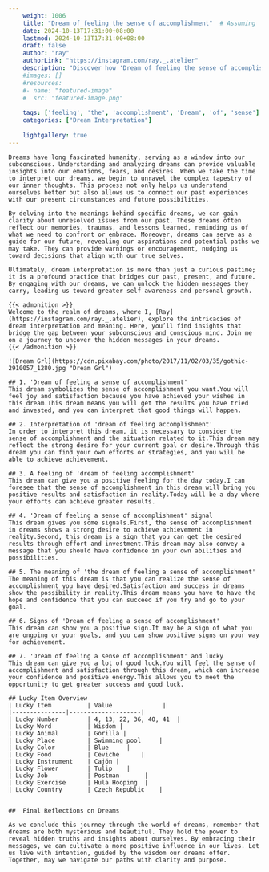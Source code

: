```yaml
---
    weight: 1006
    title: "Dream of feeling the sense of accomplishment"  # Assuming 'title' column exists
    date: 2024-10-13T17:31:00+08:00
    lastmod: 2024-10-13T17:31:00+08:00
    draft: false
    author: "ray"
    authorLink: "https://instagram.com/ray._.atelier"
    description: "Discover how 'Dream of feeling the sense of accomplishment' can interpret your future and uncover its significant meanings in your life."
    #images: []
    #resources:
    #- name: "featured-image"
    #  src: "featured-image.png"
    
    tags: ['feeling', 'the', 'accomplishment', 'Dream', 'of', 'sense']
    categories: ["Dream Interpretation"]
    
    lightgallery: true
---
```

    
    Dreams have long fascinated humanity, serving as a window into our subconscious. Understanding and analyzing dreams can provide valuable insights into our emotions, fears, and desires. When we take the time to interpret our dreams, we begin to unravel the complex tapestry of our inner thoughts. This process not only helps us understand ourselves better but also allows us to connect our past experiences with our present circumstances and future possibilities.
    
    By delving into the meanings behind specific dreams, we can gain clarity about unresolved issues from our past. These dreams often reflect our memories, traumas, and lessons learned, reminding us of what we need to confront or embrace. Moreover, dreams can serve as a guide for our future, revealing our aspirations and potential paths we may take. They can provide warnings or encouragement, nudging us toward decisions that align with our true selves.
    
    Ultimately, dream interpretation is more than just a curious pastime; it is a profound practice that bridges our past, present, and future. By engaging with our dreams, we can unlock the hidden messages they carry, leading us toward greater self-awareness and personal growth.
    
    {{< admonition >}}
    Welcome to the realm of dreams, where I, [Ray](https://instagram.com/ray._.atelier), explore the intricacies of dream interpretation and meaning. Here, you’ll find insights that bridge the gap between your subconscious and conscious mind. Join me on a journey to uncover the hidden messages in your dreams.
    {{< /admonition >}}
    
    ![Dream Grl](https://cdn.pixabay.com/photo/2017/11/02/03/35/gothic-2910057_1280.jpg "Dream Grl")
    
    ## 1. 'Dream of feeling a sense of accomplishment'
    This dream symbolizes the sense of accomplishment you want.You will feel joy and satisfaction because you have achieved your wishes in this dream.This dream means you will get the results you have tried and invested, and you can interpret that good things will happen.
    
    ## 2. Interpretation of 'dream of feeling accomplishment'
    In order to interpret this dream, it is necessary to consider the sense of accomplishment and the situation related to it.This dream may reflect the strong desire for your current goal or desire.Through this dream you can find your own efforts or strategies, and you will be able to achieve achievement.
    
    ## 3. A feeling of 'dream of feeling accomplishment'
    This dream can give you a positive feeling for the day today.I can foresee that the sense of accomplishment in this dream will bring you positive results and satisfaction in reality.Today will be a day where your efforts can achieve greater results.
    
    ## 4. 'Dream of feeling a sense of accomplishment' signal
    This dream gives you some signals.First, the sense of accomplishment in dreams shows a strong desire to achieve achievement in reality.Second, this dream is a sign that you can get the desired results through effort and investment.This dream may also convey a message that you should have confidence in your own abilities and possibilities.
    
    ## 5. The meaning of 'the dream of feeling a sense of accomplishment'
    The meaning of this dream is that you can realize the sense of accomplishment you have desired.Satisfaction and success in dreams show the possibility in reality.This dream means you have to have the hope and confidence that you can succeed if you try and go to your goal.
    
    ## 6. Signs of 'Dream of feeling a sense of accomplishment'
    This dream can show you a positive sign.It may be a sign of what you are ongoing or your goals, and you can show positive signs on your way for achievement.
    
    ## 7. 'Dream of feeling a sense of accomplishment' and lucky
    This dream can give you a lot of good luck.You will feel the sense of accomplishment and satisfaction through this dream, which can increase your confidence and positive energy.This allows you to meet the opportunity to get greater success and good luck.
    
    ## Lucky Item Overview
    | Lucky Item          | Value              |
    |---------------|--------------------|
    | Lucky Number        | 4, 13, 22, 36, 40, 41  |
    | Lucky Word          | Wisdom |
    | Lucky Animal        | Gorilla |
    | Lucky Place         | Swimming pool     |
    | Lucky Color         | Blue     |
    | Lucky Food          | Ceviche      |
    | Lucky Instrument    | Cajón |
    | Lucky Flower        | Tulip    |
    | Lucky Job           | Postman       |
    | Lucky Exercise      | Hula Hooping  |
    | Lucky Country       | Czech Republic    |
    
    
    ##  Final Reflections on Dreams
    
    As we conclude this journey through the world of dreams, remember that dreams are both mysterious and beautiful. They hold the power to reveal hidden truths and insights about ourselves. By embracing their messages, we can cultivate a more positive influence in our lives. Let us live with intention, guided by the wisdom our dreams offer. Together, may we navigate our paths with clarity and purpose.
    